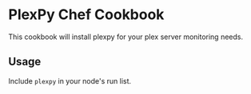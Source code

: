 # PlexPy Chef Cookbook

This cookbook will install plexpy for your plex server monitoring needs.

## Usage
Include `plexpy` in your node's run list.
